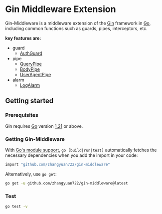 # Gin Middleware Extension

Gin-Middleware is a middleware extension of the [Gin](https://github.com/gin-gonic/gin) framework in [Go](https://go.dev/), including common functions such as guards, pipes, interceptors, etc.

**key features are:**

- guard
  - [AuthGuard](./guard.go#L23)
- pipe
  - [QueryPipe](./pipe.go#L11)
  - [BodyPipe](./pipe.go#L28)
  - [UserAgentPipe](./pipe.go#L45)
- alarm
  - [LogAlarm](./alarm.go#L25)

## Getting started

### Prerequisites

Gin requires [Go](https://go.dev/) version [1.21](https://go.dev/doc/devel/release#go1.21.0) or above.

### Getting Gin-Middleware

With [Go's module support](https://go.dev/wiki/Modules#how-to-use-modules), `go [build|run|test]` automatically fetches the necessary dependencies when you add the import in your code:

```sh
import "github.com/zhangyuan722/gin-middleware"
```

Alternatively, use `go get`:

```sh
go get -u github.com/zhangyuan722/gin-middleware@latest
```

### Test
```sh
go test -v
```


